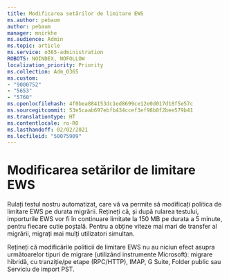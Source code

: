 ```yaml
---
title: Modificarea setărilor de limitare EWS
ms.author: pebaum
author: pebaum
manager: mnirkhe
ms.audience: Admin
ms.topic: article
ms.service: o365-administration
ROBOTS: NOINDEX, NOFOLLOW
localization_priority: Priority
ms.collection: Adm_O365
ms.custom:
- "9000752"
- "5653"
- "5760"
ms.openlocfilehash: 4f0bea884153dc1ed8699ce12e0d017d18f5e57c
ms.sourcegitcommit: 53e5caab697ebfb434ccef3ef98b8f2bee579b41
ms.translationtype: HT
ms.contentlocale: ro-RO
ms.lasthandoff: 02/02/2021
ms.locfileid: "50075909"
---
```

# <a name="changing-ews-throttling-settings"></a>Modificarea setărilor de limitare EWS

Rulați testul nostru automatizat, care vă va permite să modificați politica de limitare EWS pe durata migrării. Rețineți că, și după rularea testului, importurile EWS vor fi în continuare limitate la 150 MB pe durata a 5 minute, pentru fiecare cutie poștală. Pentru a obține viteze mai mari de transfer al migrării, migrați mai mulți utilizatori simultan.

Rețineți că modificările politicii de limitare EWS nu au niciun efect asupra următoarelor tipuri de migrare (utilizând instrumente Microsoft): migrare hibridă, cu tranziție/pe etape (RPC/HTTP), IMAP, G Suite, Folder public sau Serviciu de import PST.
